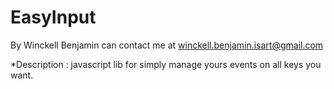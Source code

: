 EasyInput
=========
By Winckell Benjamin 
can contact me at winckell.benjamin.isart@gmail.com

*Description :
javascript lib for simply manage yours events on all keys you want.
